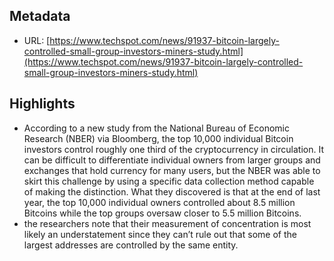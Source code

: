 ## Metadata
* URL: [https://www.techspot.com/news/91937-bitcoin-largely-controlled-small-group-investors-miners-study.html](https://www.techspot.com/news/91937-bitcoin-largely-controlled-small-group-investors-miners-study.html)

## Highlights
* According to a new study from the National Bureau of Economic Research (NBER) via Bloomberg, the top 10,000 individual Bitcoin investors control roughly one third of the cryptocurrency in circulation. It can be difficult to differentiate individual owners from larger groups and exchanges that hold currency for many users, but the NBER was able to skirt this challenge by using a specific data collection method capable of making the distinction. What they discovered is that at the end of last year, the top 10,000 individual owners controlled about 8.5 million Bitcoins while the top groups oversaw closer to 5.5 million Bitcoins.
* the researchers note that their measurement of concentration is most likely an understatement since they can’t rule out that some of the largest addresses are controlled by the same entity.